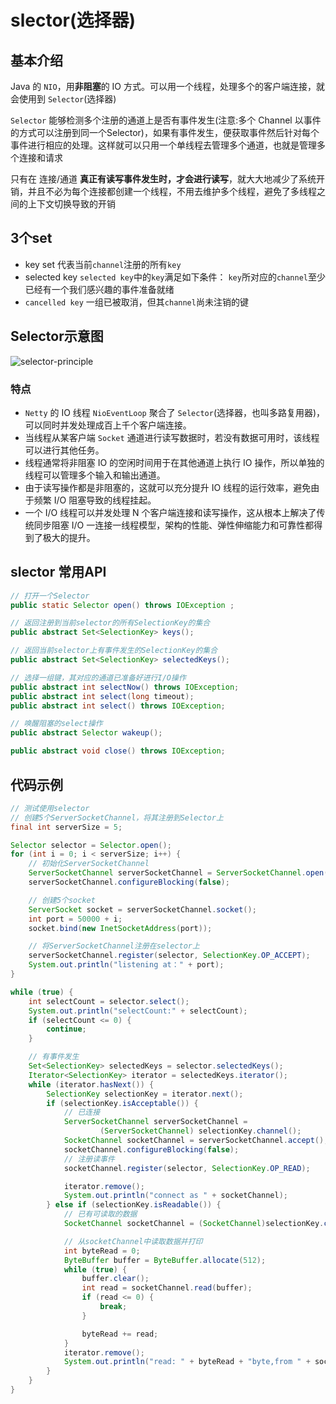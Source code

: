 # slector(选择器)
## 基本介绍
Java 的 `NIO`，用**非阻塞**的 IO  方式。可以用一个线程，处理多个的客户端连接，就会使用到 `Selector`(选择器)

`Selector` 能够检测多个注册的通道上是否有事件发生(注意:多个 Channel 以事件的方式可以注册到同一个Selector)，如果有事件发生，便获取事件然后针对每个事件进行相应的处理。这样就可以只用一个单线程去管理多个通道，也就是管理多个连接和请求

只有在 连接/通道 **真正有读写事件发生时，才会进行读写**，就大大地减少了系统开销，并且不必为每个连接都创建一个线程，不用去维护多个线程，避免了多线程之间的上下文切换导致的开销

## 3个set
* key set
  代表当前`channel`注册的所有`key`
* selected key
  `selected key`中的`key`满足如下条件：
  `key`所对应的`channel`至少已经有一个我们感兴趣的事件准备就绪
* `cancelled key`
  一组已被取消，但其`channel`尚未注销的键

## Selector示意图
![selector-principle](/assets/selector-principle.jpg)

### 特点
* `Netty` 的 IO 线程 `NioEventLoop`  聚合了 `Selector`(选择器，也叫多路复用器)，可以同时并发处理成百上千个客户端连接。
* 当线程从某客户端 `Socket` 通道进行读写数据时，若没有数据可用时，该线程可以进行其他任务。
* 线程通常将非阻塞 IO  的空闲时间用于在其他通道上执行 IO  操作，所以单独的线程可以管理多个输入和输出通道。
* 由于读写操作都是非阻塞的，这就可以充分提升 IO  线程的运行效率，避免由于频繁 I/O  阻塞导致的线程挂起。
* 一个 I/O  线程可以并发处理 N 个客户端连接和读写操作，这从根本上解决了传统同步阻塞 I/O 一连接一线程模型，架构的性能、弹性伸缩能力和可靠性都得到了极大的提升。

## slector 常用API
```java
// 打开一个Selector
public static Selector open() throws IOException ;

// 返回注册到当前selector的所有SelectionKey的集合
public abstract Set<SelectionKey> keys();

// 返回当前selector上有事件发生的SelectionKey的集合
public abstract Set<SelectionKey> selectedKeys();

// 选择一组键，其对应的通道已准备好进行I/O操作
public abstract int selectNow() throws IOException;
public abstract int select(long timeout);
public abstract int select() throws IOException;

// 唤醒阻塞的select操作
public abstract Selector wakeup();

public abstract void close() throws IOException;
```

## 代码示例
```java
// 测试使用selector
// 创建5个ServerSocketChannel，将其注册到Selector上
final int serverSize = 5;

Selector selector = Selector.open();
for (int i = 0; i < serverSize; i++) {
	// 初始化ServerSocketChannel
	ServerSocketChannel serverSocketChannel = ServerSocketChannel.open();
	serverSocketChannel.configureBlocking(false);

	// 创建5个socket
	ServerSocket socket = serverSocketChannel.socket();
	int port = 50000 + i;
	socket.bind(new InetSocketAddress(port));

	// 将ServerSocketChannel注册在selector上
	serverSocketChannel.register(selector, SelectionKey.OP_ACCEPT);
	System.out.println("listening at：" + port);
}

while (true) {
	int selectCount = selector.select();
	System.out.println("selectCount:" + selectCount);
	if (selectCount <= 0) {
		continue;
	}

	// 有事件发生
	Set<SelectionKey> selectedKeys = selector.selectedKeys();
	Iterator<SelectionKey> iterator = selectedKeys.iterator();
	while (iterator.hasNext()) {
		SelectionKey selectionKey = iterator.next();
		if (selectionKey.isAcceptable()) {
			// 已连接
			ServerSocketChannel serverSocketChannel =
					(ServerSocketChannel) selectionKey.channel();
			SocketChannel socketChannel = serverSocketChannel.accept();
			socketChannel.configureBlocking(false);
			// 注册读事件
			socketChannel.register(selector, SelectionKey.OP_READ);

			iterator.remove();
			System.out.println("connect as " + socketChannel);
		} else if (selectionKey.isReadable()) {
			// 已有可读取的数据
			SocketChannel socketChannel = (SocketChannel)selectionKey.channel();

			// 从socketChannel中读取数据并打印
			int byteRead = 0;
			ByteBuffer buffer = ByteBuffer.allocate(512);
			while (true) {
				buffer.clear();
				int read = socketChannel.read(buffer);
				if (read <= 0) {
					break;
				}

				byteRead += read;
			}
			iterator.remove();
			System.out.println("read: " + byteRead + "byte,from " + socketChannel);
		}
	}
}
```
